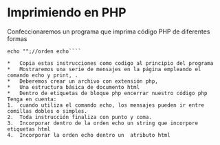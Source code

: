 # Imprimiendo en PHP
Confeccionaremos un programa que imprima código PHP de diferentes formas

````<?php ?> etiquetas de bloque PHP
echo "";//orden echo````

*	Copia estas instrucciones como codigo al principio del programa
*	Mostraremos una serie de mensajes en la página empleando el comando echo y print, .
*	Deberemos crear un archivo con extensión php,
*	Una estructura básica de documento html
*	Dentro de etiquetas de bloque php encerrar nuestro código php
Tenga en cuenta:
1.	cuando utiliza el comando echo, los mensajes pueden ir entre comillas dobles o simples.
2.	Toda instrucción finaliza con punto y coma.
3.	Incorporar dentro de la orden echo un string que incorpore etiquetas html
4.	Incorporar la orden echo dentro un  atributo html
